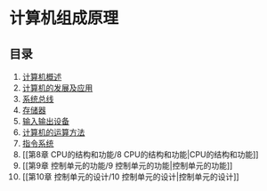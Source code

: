# 计算机组成原理

## 目录

1. [计算机概述](第1章%20计算机概述/1%20计算机概述.md)
2. [计算机的发展及应用](第2章%20计算机的发展及应用/2%20计算机的发展及应用.md)
3. [系统总线](第3章%20系统总线/3%20系统总线.md)
4. [存储器](第4章%20存储器/4%20存储器.md)
5. [输入输出设备](第5章%20输入输出设备/5%20输入输出设备.md)
6. [计算机的运算方法](第6章%20计算机的运算方法/6%20计算机的运算方法.md)
7. [指令系统](第7章%20指令系统/7%20指令系统.md)
8. [[第8章 CPU的结构和功能/8 CPU的结构和功能|CPU的结构和功能]]
9. [[第9章 控制单元的功能/9 控制单元的功能|控制单元的功能]]
10. [[第10章 控制单元的设计/10 控制单元的设计|控制单元的设计]]